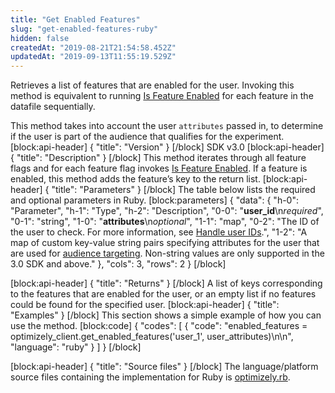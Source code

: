 ```yaml
---
title: "Get Enabled Features"
slug: "get-enabled-features-ruby"
hidden: false
createdAt: "2019-08-21T21:54:58.452Z"
updatedAt: "2019-09-13T11:55:19.529Z"
---
```

Retrieves a list of features that are enabled for the user. Invoking this method is equivalent to running [Is Feature Enabled](doc:is-feature-enabled-ruby) for each feature in the datafile sequentially.

This method takes into account the user `attributes` passed in, to determine if the user is part of the audience that qualifies for the experiment.  
[block:api-header]
{
  "title": "Version"
}
[/block]
SDK v3.0
[block:api-header]
{
  "title": "Description"
}
[/block]
This method iterates through all feature flags and for each feature flag invokes [Is Feature Enabled](doc:is-feature-enabled-ruby). If a feature is enabled, this method adds the feature’s key to the return list.
[block:api-header]
{
  "title": "Parameters"
}
[/block]
The table below lists the required and optional parameters in Ruby.
[block:parameters]
{
  "data": {
    "h-0": "Parameter",
    "h-1": "Type",
    "h-2": "Description",
    "0-0": "**user_id**\n*required*",
    "0-1": "string",
    "1-0": "**attributes**\n*optional*",
    "1-1": "map",
    "0-2": "The ID of the user to check. For more information, see [Handle user IDs](doc:handle-user-ids).",
    "1-2": "A map of custom key-value string pairs specifying attributes for the user that are used for [audience targeting](doc:audiences). Non-string values are only supported in the 3.0 SDK and above."
  },
  "cols": 3,
  "rows": 2
}
[/block]

[block:api-header]
{
  "title": "Returns"
}
[/block]
A list of keys corresponding to the features that are enabled for the user, or an empty list if no features could be found for the specified user.
[block:api-header]
{
  "title": "Examples"
}
[/block]
This section shows a simple example of how you can use the method.
[block:code]
{
  "codes": [
    {
      "code": "enabled_features = optimizely_client.get_enabled_features('user_1', user_attributes)\n\n",
      "language": "ruby"
    }
  ]
}
[/block]

[block:api-header]
{
  "title": "Source files"
}
[/block]
The language/platform source files containing the implementation for Ruby is [optimizely.rb](https://github.com/optimizely/ruby-sdk/blob/master/lib/optimizely.rb).